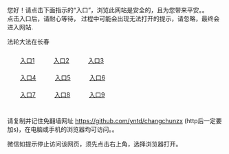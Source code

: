 您好！请点击下面指示的“入口”，浏览此网站是安全的，且为您带来平安。。 <br/>
点击入口后，请耐心等待， 过程中可能会出现无法打开的提示，请忽略，最终会进入网站. </br>

法轮大法在长春<br/>
<div style="padding:10px"><a style="margin:20px" target="_blank" href="https://ddocvhq6rxyqv.cloudfront.net/2Qpsp?lrtveiw" id="ccLink1" rel="nofollow">入口1</a> <a target="_blank" style="margin:20px" href="https://dr0vdi3qv2jyb.cloudfront.net/2Qpsp?zwrgssxe" id="ccLink2" rel="nofollow">入口2</a> <a style="margin:20px" target="_blank" href="https://d1tq469n0b283g.cloudfront.net/2Qpsp?msmjn" id="ccLink3" rel="nofollow">入口3</a></div>

<div style="padding:10px" ><a style="margin:20px" target="_blank" href="https://ddocvhq6rxyqv.cloudfront.net/2Qpsp?lrtveiw" id="ccLink4" rel="nofollow">入口4</a> <a style="margin:20px" href="https://dr0vdi3qv2jyb.cloudfront.net/2Qpsp?zwrgssxe" target="_blank" id="ccLink5" rel="nofollow">入口5</a> <a style="margin:20px" href="https://d1tq469n0b283g.cloudfront.net/2Qpsp?msmjn" target="_blank" id="ccLink6" rel="nofollow">入口6</a></div>

<div style="padding:10px"><a style="margin:20px" target="_blank" href="https://ddocvhq6rxyqv.cloudfront.net/2Qpsp?lrtveiw" id="ccLink7" rel="nofollow">入口7</a> <a style="margin:20px" href="https://dr0vdi3qv2jyb.cloudfront.net/2Qpsp?zwrgssxe" target="_blank" id="ccLink8" rel="nofollow">入口8</a> <a style="margin:20px" target="_blank" href="https://d1tq469n0b283g.cloudfront.net/2Qpsp?msmjn" id="ccLink9" rel="nofollow">入口9</a></div>

<br/>



请复制并记住免翻墙网址 https://github.com/yntd/changchunzx (http后一定要加s)，在电脑或手机的浏览器均可访问。。<br/>

微信如提示停止访问该网页，须先点击右上角，选择浏览器打开。

